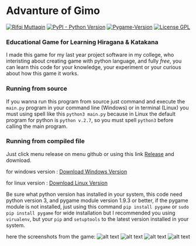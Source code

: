 # Advanture of Gimo

[![Rifqi Muttaqin](https://img.shields.io/badge/Author-Rifqi%20Muttaqin-orange.svg)](https://github.com/Rifqi31/) [![PyPI - Python Version](https://img.shields.io/pypi/pyversions/Django.svg)](https://www.python.org/downloads/) [![Pygame-Version](https://img.shields.io/badge/Pygame-1.9.3-brightgreen.svg)](https://www.pygame.org/download.shtml) [![License GPL](https://img.shields.io/badge/License-GPL--3.0-green.svg)](https://www.gnu.org/licenses/gpl-3.0.en.html)

### Educational Game for Learning Hiragana &amp; Katakana

I made this game for my last year project software in my college, who interisting about creating game with python language, and fully *free*, you can learn this code for your knowledge, your experiment or your curious about how this game it works.

### Running from source

If you wanna run this program from source just command and execute the `main.py` program in your command line (Windows) or in terminal (Linux) you must using spell like this `python3 main.py`
because in Linux the default program for python is `python v.2.7`, so you must spell `python3` before calling the main program.

### Running from compiled file

Just click menu release on menu github or using this link [Release](https://github.com/Rifqi31/AdvantureOfGimo/releases) and download.

for windows version : [Download Windows Version](https://github.com/Rifqi31/AdvantureOfGimo/releases/download/v0.1-win-beta/Advanture.Of.Gimo.Win.Beta.Version.zip)

for linux version : [Download Linux Version](https://github.com/Rifqi31/AdvantureOfGimo/releases/download/v0.1-beta/Advanture.Of.Gimo.Beta.linux.version.tar.gz)

Be sure what python version has installed in your system, this code need python version 3, and pygame module version 1.9.3 or better, if the pygame module is not installed, just using this command
`pip install pygame` or `sudo pip install pygame` for wide installation but I recommended you using `virualenv`, but your `pip` and `setuptools` to the latest version installed in your system.

[mainmenu]: https://github.com/Rifqi31/AdvantureOfGimo/blob/master/spritesheet/sc_mainmenu.png "Main Menu"

[selectmode]: https://github.com/Rifqi31/AdvantureOfGimo/blob/master/spritesheet/select_main_menu.png "Select Mode"

[playgame]: https://github.com/Rifqi31/AdvantureOfGimo/blob/master/spritesheet/first_play.png "Gameplay"

[pausemenu]: https://github.com/Rifqi31/AdvantureOfGimo/blob/master/spritesheet/pause_menu.png "Pause Menu"

here the screenshots from the game:
![alt text][mainmenu]
![alt text][selectmode]
![alt text][playgame]
![alt text][pausemenu]